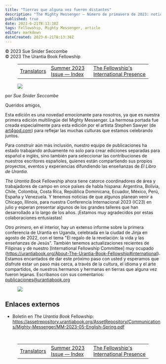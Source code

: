 ```yaml
---
title: "Tierras que alguna vez fueron distantes"
description: "The Mighty Messenger — Número de primavera de 2023: noticias y opiniones para los lectores de El Libro de Urantia"
published: true
date: 2023-6-21T8:13:38Z
tags: Fellowship, Mighty Messenger, article
editor: markdown
dateCreated: 2023-6-21T8:13:38Z
---
```


<p class="v-card v-sheet theme--light grey lighten-3 px-2">© 2023 Sue Snider Seccombe<br>© 2023 The Urantia Book Fellowship</p>
<figure class="table chapter-navigator">
  <table>
    <tbody>
      <tr>
        <td>
        <a href="/es/article/The_Mighty_Messenger_Translators_2023">
          <span class="mdi mdi-arrow-left-drop-circle"></span><span class="pl-2">Translators</span>
        </a>
        </td>
        <td>
        <a href="/es/index/articles_mighty_messenger#summer-2023-issue">
          <span class="mdi mdi-book-open-variant"></span><span class="pl-2">Summer 2023 Issue — Index</span>
        </a>
        </td>
        <td>
        <a href="/es/article/Bobbie_Dreier_and_Andre_Radatus/The_Fellowships_International_Presence">
          <span class="pr-2">The Fellowship's International Presence</span><span class="mdi mdi-arrow-right-drop-circle"></span>
        </a>
        </td>
      </tr>
    </tbody>
  </table>
</figure>


<figure id="Figure_1" class="image urantiapedia estilo-imagen-alinear-izquierda">
<img src="/image/article/The_Mighty_Messenger/2023_Spring/055.jpg">
</figure>

por _Sue Snider Seccombe_

Queridos amigos,

Esta edición es una novedad emocionante para nosotros, ya que es nuestra primera edición multilingüe del Mighty Messenger. La hermosa portada fue creada especialmente para esta edición por el artista Stephen Sawyer (de [art4god.com](https://www.art4god.com/)) para reflejar las muchas culturas que estamos celebrando juntos.

Para construir aún más inclusión, nuestro equipo de publicaciones ha estado trabajando arduamente no solo para crear ediciones separadas para español e inglés, sino también para seleccionar las contribuciones de nuestros escritores españoles, quienes están compartiendo sus propios proyectos, eventos y experiencias difundiendo las enseñanzas de _El Libro de Urantia_.

_The Urantia Book_ Fellowship ahora tiene catorce coordinadores de área y trabajadores de campo en once países de habla hispana: Argentina, Bolivia, Chile, Colombia, Costa Rica, República Dominicana, Ecuador, México, Perú, España y Venezuela. Y tenemos noticias de que algunos planean venir a Chicago, Illinois, para nuestra Conferencia Internacional 2023 (IC23) en julio y esperan presentar algunos de los grandes talleres que han desarrollado a lo largo de los años. ¡Estamos muy agradecidos por estas colaboraciones entusiastas!

Otro _primero_, en el interior, hay un extenso informe sobre la primera conferencia de Urantia en Uganda, celebrada en la ciudad de Jinja en agosto de 2022, con el tema "El regalo de la revelación: la vida y las enseñanzas de Jesús". También tenemos actualizaciones recientes de Filipinas y de nuestro [International Fellowship Committee] muy ocupado (https://urantiabook.org/About-The-Urantia-Book-Fellowship#international). Estamos encantados de dar este próximo paso con usted y esperamos que disfrute estar un paso más cerca, a través de la cultura, el idioma y el arte compartidos, de nuestros hermanos y hermanas en tierras que alguna vez fueron lejanas. Escríbanos con sus comentarios: publicaciones@urantiabook.org

<figure id="Figure_2" class="image urantiapedia">
<img src="/image/article/The_Mighty_Messenger/2023_Spring/001.jpg">
</figure>

## Enlaces externos

* Boletín en _The Urantia Book_ Fellowship: https://assetrepository.urantiabook.org/AssetRepository/Communications/Mighty-Messenger/MM-2023-05-English-Spring.pdf

<br>

<figure class="table chapter-navigator">
  <table>
    <tbody>
      <tr>
        <td>
        <a href="/es/article/The_Mighty_Messenger_Translators_2023">
          <span class="mdi mdi-arrow-left-drop-circle"></span><span class="pl-2">Translators</span>
        </a>
        </td>
        <td>
        <a href="/es/index/articles_mighty_messenger#summer-2023-issue">
          <span class="mdi mdi-book-open-variant"></span><span class="pl-2">Summer 2023 Issue — Index</span>
        </a>
        </td>
        <td>
        <a href="/es/article/Bobbie_Dreier_and_Andre_Radatus/The_Fellowships_International_Presence">
          <span class="pr-2">The Fellowship's International Presence</span><span class="mdi mdi-arrow-right-drop-circle"></span>
        </a>
        </td>
      </tr>
    </tbody>
  </table>
</figure>
